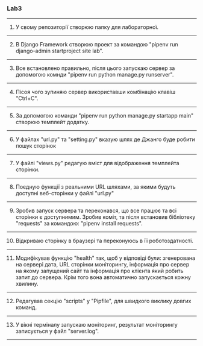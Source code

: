 ### Lab3
---
1. У свому репозиторії створюю папку для лабораторної.
---
2. В Django Framework створюю проект за командою "pipenv run django-admin startproject site lab".
---
3. Все встановлено правильно, після цього запускаю сервер за допомогою комнди "pipenv run python manage.py runserver".
---
4. Пісоя чого зупиняю сервер використавши комбінацію клавіш "Ctrl+C".
---
5. За допомогою команди "pipenv run python manage.py startapp main" створюю темплейт додатку.
---
6. У файлах "url.py" та "setting.py" вказую шлях де Джанго буде робити пошук сторінок
---
7. У файлі "views.py" редагую вміст для відображення темплейта сторінки.
---
8. Поєдную функції з реальними URL шляхами, за якими будуть доступні веб-сторінки у файлі "url.py"
---
9. Зробив запуск сервера та переконався, що все працює та всі сторінки є доступнимим. Зробив коміт, та після встановив бібліотеку "requests" за командою: "pipenv install requests".
---
10. Відкриваю сторінку в браузері та переконуюсь в її роботоздатності.
---
11. Модифікував функцію "health" так, щоб у відповіді були: згенерована на сервері дата, URL сторінки моніторингу, інформація про сервер на якому запущений сайт та інформація про клієнта який робить запит до сервера. Крім того вона автоматично запускається кожну хвилину.
---
12. Редагував секцію "scripts" у "Pipfile", для швидкого виклику довгих команд.
---
13. У вікні терміналу запускаю моніторинг, результат моніторингу записується у файл "server.log".
---
